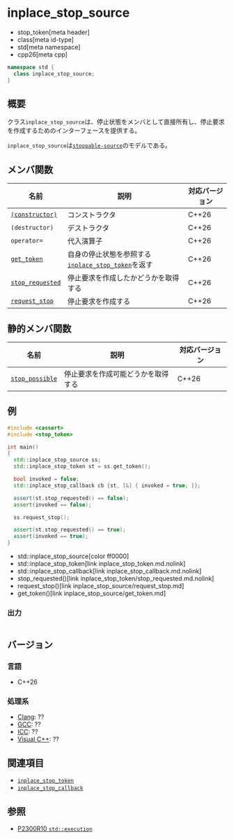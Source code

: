 # inplace_stop_source
* stop_token[meta header]
* class[meta id-type]
* std[meta namespace]
* cpp26[meta cpp]

```cpp
namespace std {
  class inplace_stop_source;
}
```

## 概要
クラス`inplace_stop_source`は、停止状態をメンバとして直接所有し、停止要求を作成するためのインターフェースを提供する。

`inplace_stop_source`は[`stoppable-source`](stoppable-source.md)のモデルである。


## メンバ関数

| 名前 | 説明 | 対応バージョン |
|------|------|-------|
| [`(constructor)`](inplace_stop_source/op_constructor.md) | コンストラクタ | C++26 |
| `(destructor)` | デストラクタ | C++26 |
| `operator=` | 代入演算子 | C++26 |
| [`get_token`](inplace_stop_source/get_token.md) | 自身の停止状態を参照する[`inplace_stop_token`](inplace_stop_token.md.nolink)を返す | C++26 |
| [`stop_requested`](inplace_stop_source/stop_requested.md) | 停止要求を作成したかどうかを取得する | C++26 |
| [`request_stop`](inplace_stop_source/request_stop.md) | 停止要求を作成する | C++26 |

## 静的メンバ関数

| 名前 | 説明 | 対応バージョン |
|------|------|-------|
| [`stop_possible`](inplace_stop_source/stop_possible.md) | 停止要求を作成可能どうかを取得する | C++26 |


## 例
```cpp example
#include <cassert>
#include <stop_token>

int main()
{
  std::inplace_stop_source ss;
  std::inplace_stop_token st = ss.get_token();

  bool invoked = false;
  std::inplace_stop_callback cb {st, [&] { invoked = true; }};

  assert(st.stop_requested() == false);
  assert(invoked == false);

  ss.request_stop();

  assert(st.stop_requested() == true);
  assert(invoked == true);
}
```
* std::inplace_stop_source[color ff0000]
* std::inplace_stop_token[link inplace_stop_token.md.nolink]
* std::inplace_stop_callback[link inplace_stop_callback.md.nolink]
* stop_requested()[link inplace_stop_token/stop_requested.md.nolink]
* request_stop()[link inplace_stop_source/request_stop.md]
* get_token()[link inplace_stop_source/get_token.md]

### 出力
```
```


## バージョン
### 言語
- C++26

### 処理系
- [Clang](/implementation.md#clang): ??
- [GCC](/implementation.md#gcc): ??
- [ICC](/implementation.md#icc): ??
- [Visual C++](/implementation.md#visual_cpp): ??


## 関連項目
- [`inplace_stop_token`](inplace_stop_token.md.nolink)
- [`inplace_stop_callback`](inplace_stop_callback.md.nolink)


## 参照
- [P2300R10 `std::execution`](https://www.open-std.org/jtc1/sc22/wg21/docs/papers/2024/p2300r10.html)
